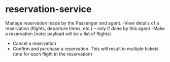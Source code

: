# reservation-service
Manage reservation made by the Passenger and agent. 
 -View details of a reservation (flights, departure times, etc.) – only if done by this agent
 -Make a reservation (note: payload will be a list of flights)
- Cancel a reservation
- Confirm and purchase a reservation. This will result in multiple tickets (one for each
  flight in the reservation) 
